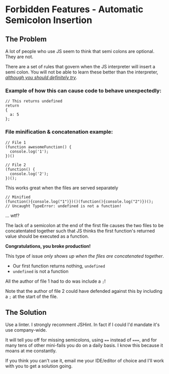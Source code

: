 # Forbidden Features - Automatic Semicolon Insertion

## The Problem

A lot of people who use JS seem to think that semi colons are optional.  They are not.

There are a set of rules that govern when the JS interpreter will insert a semi colon. You will not be able to learn these better than the interpreter, *[although you should definitely try](http://stackoverflow.com/a/2846298/187954)*.

### Example of how this can cause code to behave unexpectedly:

```JS
// This returns undefined
return 
{
  a: 5
};
```

### File minification & concatenation example:

```JS
// File 1
(function awesomeFunction() {
  console.log('1');
})()

// File 2
(function() {
  console.log('2');
})();
```

This works great when the files are served separately

```JS 
// Minified
(function(){console.log("1")})()(function(){console.log("2")})();
// Uncaught TypeError: undefined is not a function!
```

... wtf?

The lack of a semicolon at the end of the first file causes the two files to be concatentated together such that JS thinks the first function's returned value should be executed as a function.

**Congratulations, you broke production!**

This type of issue *only shows up when the files are concatenated together*.

 - Our first function returns nothing, `undefined`
 - `undefined` is not a function

All the author of file 1 had to do was include a `;`!

Note that the author of file 2 could have defended against this by including a `;` at the start of the file.

## The Solution

Use a linter. I strongly recomment JSHint. In fact if I could I'd mandate it's use company-wide.

It will tell you off for missing semicolons, using `==` instead of `===`, and for many tens of other mini-fails you do on a daily basis. I know this because it moans at me constantly.

If you think you can't use it, email me your IDE/editor of choice and I'll work with you to get a solution going. 
